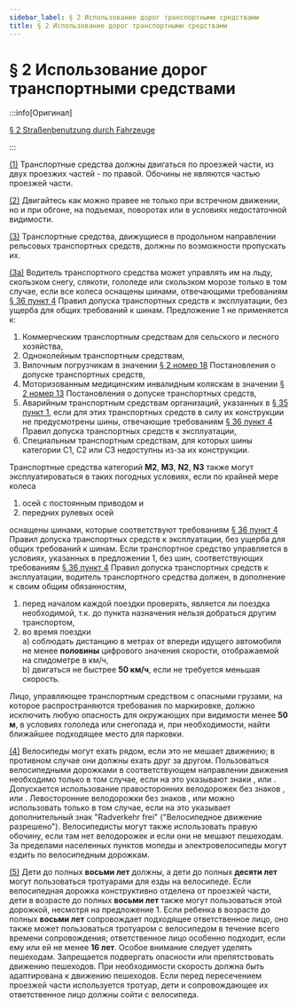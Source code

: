 ```yaml
---
sidebar_label: § 2 Использование дорог транспортными средствами
title: § 2 Использование дорог транспортными средствами
---
```


<VerifiedTranslationIcon />

# § 2 Использование дорог транспортными средствами

:::info[Оригинал]

[§ 2 Straßenbenutzung durch Fahrzeuge](https://www.gesetze-im-internet.de/stvo_2013/__2.html)

:::

<span id="1">[(1)](#1)</span> Транспортные средства должны двигаться по проезжей части, из двух проезжих частей - по правой. Обочины не являются частью проезжей части.

<span id="2">[(2)](#2)</span> Двигайтесь как можно правее не только при встречном движении, но и при обгоне, на подъемах, поворотах или в условиях недостаточной видимости.

<span id="3">[(3)](#3)</span> Транспортные средства, движущиеся в продольном направлении рельсовых транспортных средств, должны по возможности пропускать их.

<span id="3a">[(3a)](#3a)</span> Водитель транспортного средства может управлять им на льду, скользком снегу, слякоти, гололеде или скользком морозе только в том случае, если все колеса оснащены шинами, отвечающими требованиям [§ 36 пункт 4](https://www.gesetze-im-internet.de/stvzo_2012/__36.html) Правил допуска транспортных средств к эксплуатации, без ущерба для общих требований к шинам. Предложение 1 не применяется к:
1. Коммерческим транспортным средствам для сельского и лесного хозяйства,
2. Одноколейным транспортным средствам,
3. Вилочным погрузчикам в значении [§ 2 номер 18](https://www.gesetze-im-internet.de/fzv_2023/__2.html) Постановления о допуске транспортных средств,
4. Моторизованным медицинским инвалидным коляскам в значении [§ 2 номер 13](https://www.gesetze-im-internet.de/fzv_2023/__2.html) Постановления о допуске транспортных средств,
5. Аварийным транспортным средствам организаций, указанных в [§ 35 пункт 1](/docs/general-traffic-rules/special-rights#1), если для этих транспортных средств в силу их конструкции не предусмотрены шины, отвечающие требованиям [§ 36 пункт 4](https://www.gesetze-im-internet.de/stvzo_2012/__36.html) Правил допуска транспортных средств к эксплуатации,
6. Специальным транспортным средствам, для которых шины категории C1, C2 или C3 недоступны из-за их конструкции.

Транспортные средства категорий **M2**, **M3**, **N2**, **N3** также могут эксплуатироваться в таких погодных условиях, если по крайней мере колеса
1. осей с постоянным приводом и
2. передних рулевых осей

оснащены шинами, которые соответствуют требованиям [§ 36 пункт 4](https://www.gesetze-im-internet.de/stvzo_2012/__36.html) Правил допуска транспортных средств к эксплуатации, без ущерба для общих требований к шинам. Если транспортное средство управляется в условиях, указанных в предложении 1, без шин, соответствующих требованиям [§ 36 пункт 4](https://www.gesetze-im-internet.de/stvzo_2012/__36.html) Правил допуска транспортных средств к эксплуатации, водитель транспортного средства должен, в дополнение к своим общим обязанностям,
1. перед началом каждой поездки проверять, является ли поездка необходимой, т.к. до пункта назначения нельзя добраться другим транспортом,
2. во время поездки  
    a) соблюдать дистанцию в метрах от впереди идущего автомобиля не менее **половины** цифрового значения скорости, отображаемой на спидометре в км/ч,  
    b) двигаться не быстрее **50 км/ч**, если не требуется меньшая скорость.

Лицо, управляющее транспортным средством с опасными грузами, на которое распространяются требования по маркировке, должно исключить любую опасность для окружающих при видимости менее **50 м**, в условиях гололеда или снегопада и, при необходимости, найти ближайшее подходящее место для парковки.

<span id="4">[(4)](#4)</span> Велосипеды могут ехать рядом, если это не мешает движению; в противном случае они должны ехать друг за другом. Пользоваться велосипедными дорожками в соответствующем направлении движения необходимо только в том случае, если на это указывают знаки <SignPopover signNumber="237" />, <SignPopover signNumber="240" /> или <SignPopover signNumber="241" />. Допускается использование правосторонних велодорожек без знаков <SignPopover signNumber="237" />, <SignPopover signNumber="240" /> или <SignPopover signNumber="241" />. Левосторонние велодорожки без знаков <SignPopover signNumber="237" />, <SignPopover signNumber="240" /> или <SignPopover signNumber="241" /> можно использовать только в том случае, если на это указывает дополнительный знак "Radverkehr frei" ("Велосипедное движение разрешено"). Велосипедисты могут также использовать правую обочину, если там нет велодорожек и если они не мешают пешеходам. За пределами населенных пунктов мопеды и электровелосипеды могут ездить по велосипедным дорожкам.

<span id="5">[(5)](#5)</span> Дети до полных **восьми лет** должны, а дети до полных **десяти лет** могут пользоваться тротуарами для езды на велосипеде. Если велосипедная дорожка конструктивно отделена от проезжей части, дети в возрасте до полных **восьми лет** также могут пользоваться этой дорожкой, несмотря на предложение 1. Если ребенка в возрасте до полных **восьми лет** сопровождает подходящее ответственное лицо, оно также может пользоваться тротуаром с велосипедом в течение всего времени сопровождения; ответственное лицо особенно подходит, если ему или ей не менее **16 лет**. Особое внимание следует уделять пешеходам. Запрещается подвергать опасности или препятствовать движению пешеходов. При необходимости скорость должна быть адаптирована к движению пешеходов. Если перед пересечением проезжей части используется тротуар, дети и сопровождающее их ответственное лицо должны сойти с велосипеда.
